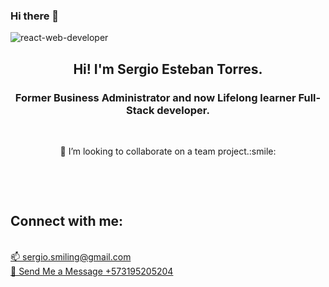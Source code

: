 ### Hi there 👋

![react-web-developer](https://user-images.githubusercontent.com/64751892/163486040-5196b922-8d9b-49ff-9335-01677f403bcb.gif)


<h2 align=center>Hi! I'm Sergio Esteban Torres.</h2>
<h3 align=center>Former Business Administrator and now Lifelong learner Full-Stack developer.</h3>
<br>
<p align="center">👯 I’m looking to collaborate on a team project.:smile:</p><br /> 
</p>
<br>
<h2 align="left">Connect with me:</h2>
<p align="left">
<br>
<a href="mailto:sergio.smiling@gmail.com" target="blank"> 📫 sergio.smiling@gmail.com </a>
<br>
<a href="https://api.whatsapp.com/send?phone=+573195205204"> 📲 Send Me a Message +573195205204</a>
